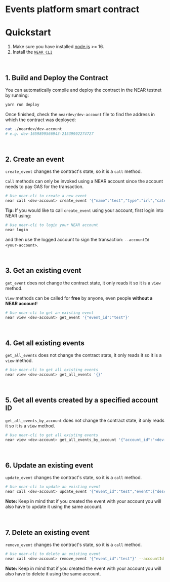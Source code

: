 # Events platform smart contract

# Quickstart

1. Make sure you have installed [node.js](https://nodejs.org/en/download/package-manager/) >= 16.
2. Install the [`NEAR CLI`](https://github.com/near/near-cli#setup)

<br />

## 1. Build and Deploy the Contract

You can automatically compile and deploy the contract in the NEAR testnet by running:

```bash
yarn run deploy
```

Once finished, check the `neardev/dev-account` file to find the address in which the contract was deployed:

```bash
cat ./neardev/dev-account
# e.g. dev-1659899566943-21539992274727
```

<br />

## 2. Create an event

`create_event` changes the contract's state, so it is a `call` method.

`Call` methods can only be invoked using a NEAR account since the account needs to pay GAS for the transaction.

```bash
# Use near-cli to create a new event
near call <dev-account> create_event '{"name":"test","type":"irl","category":"test","status":"published","description":"test","start_date":"2023-01-11T14:54:06.652Z","end_date":"2023-01-12T14:54:06.652Z","location":"here","image":[],"links":[]}' --accountId <dev-account> --deposit 1
```

**Tip:** If you would like to call `create_event` using your account, first login into NEAR using:

```bash
# Use near-cli to login your NEAR account
near login
```

and then use the logged account to sign the transaction: `--accountId <your-account>`.

<br />

## 3. Get an existing event

`get_event` does not change the contract state, it only reads it so it is a `view` method.

`View` methods can be called for **free** by anyone, even people **without a NEAR account**!

```bash
# Use near-cli to get an existing event
near view <dev-account> get_event '{"event_id":"test"}'
```

<br />

## 4. Get all existing events

`get_all_events` does not change the contract state, it only reads it so it is a `view` method.

```bash
# Use near-cli to get all existing events
near view <dev-account> get_all_events '{}'
```

<br />

## 5. Get all events created by a specified account ID

`get_all_events_by_account` does not change the contract state, it only reads it so it is a `view` method.

```bash
# Use near-cli to get all existing events
near view <dev-account> get_all_events_by_account '{"account_id":"<dev-account>"}'
```

<br />

## 6. Update an existing event

`update_event` changes the contract's state, so it is a `call` method.

```bash
# Use near-cli to update an existing event
near call <dev-account> update_event '{"event_id":"test","event":{"description":"test2"}}' --accountId <dev-account>
```

**Note:** Keep in mind that if you created the event with your account you will also have to update it using the same account.

<br />

## 7. Delete an existing event

`remove_event` changes the contract's state, so it is a `call` method.

```bash
# Use near-cli to delete an existing event
near call <dev-account> remove_event '{"event_id":"test"}' --accountId <dev-account>
```

**Note:** Keep in mind that if you created the event with your account you will also have to delete it using the same account.
